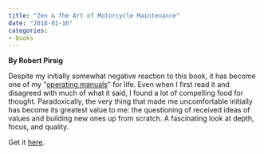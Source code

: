 ```yaml
---
title: "Zen & The Art of Motorcycle Maintenance"
date: "2018-01-16"
categories:
- Books
---
```


**By Robert Pirsig**

Despite my initially somewhat negative reaction to this book, it has become one of my "[operating manuals](https://www.jeffrussellcoaching.com/coaching-blog/2017/7/14/my-operating-manuals-for-life)" for life. Even when I first read it and disagreed with much of what it said, I found a lot of compelling food for thought. Paradoxically, the very thing that made me uncomfortable initially has become its greatest value to me: the questioning of received ideas of values and building new ones up from scratch. A fascinating look at depth, focus, and quality. 

Get it [here](https://smile.amazon.com/Zen-Art-Motorcycle-Maintenance-Inquiry-ebook/dp/B0026772N8/ref=sr_1_1?s=digital-text&ie=UTF8&qid=1516062885&sr=1-1&keywords=zen+and+the+art+of+motorcycle+maintenance).
